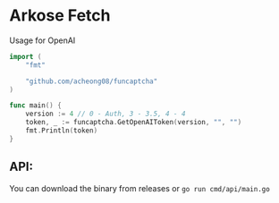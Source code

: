 # Arkose Fetch

Usage for OpenAI

```go
import (
	"fmt"

	"github.com/acheong08/funcaptcha"
)

func main() {
	version := 4 // 0 - Auth, 3 - 3.5, 4 - 4
	token, _ := funcaptcha.GetOpenAIToken(version, "", "")
	fmt.Println(token)
}
```

## API:
You can download the binary from releases or `go run cmd/api/main.go`
